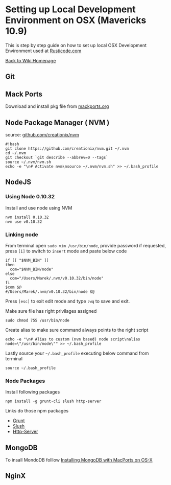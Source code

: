 # Setting up Local Development Environment on OSX (Mavericks 10.9)

This is step by step guide on how to set up local OSX Development Environment used at [Rusticode.com](http://rusticode.com)

[Back to Wiki Homepage](Home.md)

## Git 

## Mack Ports

Download and install pkg file from [mackports.org](https://www.macports.org/install.php)

## Node Package Manager ( NVM )
source: [github.com/creationix/nvm](https://github.com/creationix/nvm)

```
#!bash
git clone https://github.com/creationix/nvm.git ~/.nvm
cd ~/.nvm
git checkout `git describe --abbrev=0 --tags`
source ~/.nvm/nvm.sh
echo -e "\n# Activate nvm\nsource ~/.nvm/nvm.sh" >> ~/.bash_profile
```

## NodeJS

### Using Node 0.10.32
Install and use node using NVM 

```
nvm install 0.10.32
nvm use v0.10.32
```

### Linking node 

From terminal open `sudo vim /usr/bin/node`, provide password if requested, press `[i]` to switch to `insert` mode and paste below code

```
if [[ "$NVM_BIN" ]]
then
  com="$NVM_BIN/node"
else
  com="/Users/Marek/.nvm/v0.10.32/bin/node"
fi
$com $@
#/Users/Marek/.nvm/v0.10.32/bin/node $@
```

Press `[esc]` to exit edit mode and type `:wq` to save and exit.

Make sure file has right privilages assigned
```
sudo chmod 755 /usr/bin/node
```

Create alias to make sure command always points to the right script
```
echo -e "\n# Alias to custom (nvm based) node script\nalias node=\"/usr/bin/node\"" >> ~/.bash_profile
```

Lastly source your `~/.bash_profile` executing below command from terminal
```
source ~/.bash_profile
```

### Node Packages

Install following packages
```
npm install -g grunt-cli slush http-server
```

Links do those npm packages
 - [Grunt](https://www.npmjs.org/package/grunt-cli)
 - [Slush](https://www.npmjs.org/package/slush)
 - [Http-Server](https://www.npmjs.org/package/http-server)

## MongoDB

To insall MondoDB folllow [Installing MongoDB with MacPorts on OS-X](Installing-MongoDB-with-MacPorts-on-OS-X.md)

## NginX

